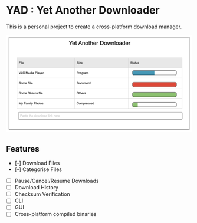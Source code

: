 # YAD : Yet Another Downloader

This is a personal project to create a cross-platform download manager.

![First UI concept](docs/yad-v0-concept.png)

## Features
- [-] Download Files
- [-] Categorise Files
- [  ] Pause/Cancel/Resume Downloads
- [  ] Download History
- [  ] Checksum Verification
- [  ] CLI
- [  ] GUI
- [  ] Cross-platform compiled binaries
